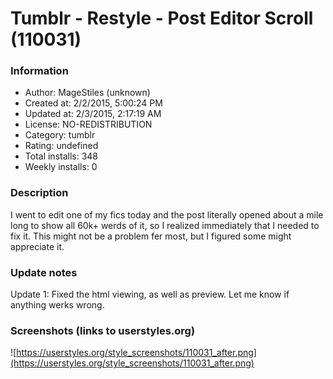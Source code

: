 # Tumblr - Restyle - Post Editor Scroll (110031)

### Information
- Author: MageStiles (unknown)
- Created at: 2/2/2015, 5:00:24 PM
- Updated at: 2/3/2015, 2:17:19 AM
- License: NO-REDISTRIBUTION
- Category: tumblr
- Rating: undefined
- Total installs: 348
- Weekly installs: 0


### Description
I went to edit one of my fics today and the post literally opened about a mile long to show all 60k+ werds of it, so I realized immediately that I needed to fix it. This might not be a problem fer most, but I figured some might appreciate it.

### Update notes
Update 1: Fixed the html viewing, as well as preview. Let me know if anything werks wrong.

### Screenshots (links to userstyles.org)
![https://userstyles.org/style_screenshots/110031_after.png](https://userstyles.org/style_screenshots/110031_after.png)



